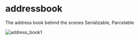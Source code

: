 # addressbook
The address book behind the scenes
Serializable, Parcelable


![address_book1](https://github.com/user-attachments/assets/29cb4e6d-8a6c-46c6-8e51-3364817e0d3c)

